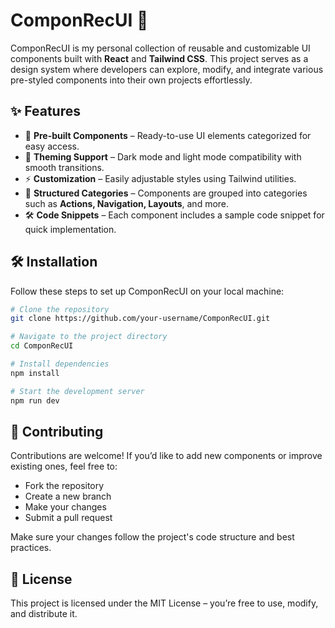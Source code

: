 # ComponRecUI 🎨

ComponRecUI is my personal collection of reusable and customizable UI components built with **React** and **Tailwind CSS**. This project serves as a design system where developers can explore, modify, and integrate various pre-styled components into their own projects effortlessly.

## ✨ Features

- 🚀 **Pre-built Components** – Ready-to-use UI elements categorized for easy access.
- 🎨 **Theming Support** – Dark mode and light mode compatibility with smooth transitions.
- ⚡ **Customization** – Easily adjustable styles using Tailwind utilities.
- 📂 **Structured Categories** – Components are grouped into categories such as **Actions, Navigation, Layouts**, and more.
- 🛠 **Code Snippets** – Each component includes a sample code snippet for quick implementation.

## 🛠️ Installation

Follow these steps to set up ComponRecUI on your local machine:

```bash
# Clone the repository
git clone https://github.com/your-username/ComponRecUI.git

# Navigate to the project directory
cd ComponRecUI

# Install dependencies
npm install

# Start the development server
npm run dev
```

## 📃 Contributing

Contributions are welcome! If you’d like to add new components or improve existing ones, feel free to:

- Fork the repository
- Create a new branch
- Make your changes
- Submit a pull request

Make sure your changes follow the project's code structure and best practices.

## 📜 License

This project is licensed under the MIT License – you’re free to use, modify, and distribute it.
